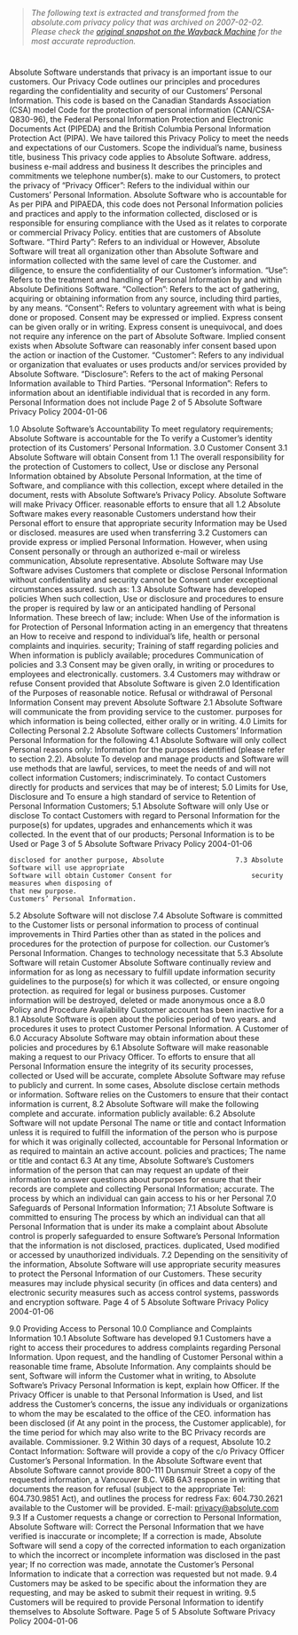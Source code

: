 > *The following text is extracted and transformed from the absolute.com privacy policy that was archived on 2007-02-02. Please check the [original snapshot on the Wayback Machine](https://web.archive.org/web/20070202003340id_/http%3A//www.absolute.com/PDF/Absolute_Software_Privacy_Policy.pdf) for the most accurate reproduction.*

# 



Absolute Software understands that privacy is an important issue to our customers. Our Privacy Code
outlines our principles and procedures regarding the confidentiality and security of our Customers’
Personal Information.
This code is based on the Canadian Standards Association (CSA) model Code for the protection of
personal information (CAN/CSA-Q830-96), the Federal Personal Information Protection and Electronic
Documents Act (PIPEDA) and the British Columbia Personal Information Protection Act (PIPA). We have
tailored this Privacy Policy to meet the needs and expectations of our Customers.
Scope                                                         the individual’s name, business title, business
This privacy code applies to Absolute Software.               address, business e-mail address and business
It describes the principles and commitments we                telephone number(s).
make to our Customers, to protect the privacy of              “Privacy Officer”: Refers to the individual within
our Customers’ Personal Information.                          Absolute Software who is accountable for
As per PIPA and PIPAEDA, this code does not                   Personal Information policies and practices and
apply to the information collected, disclosed or              is responsible for ensuring compliance with the
Used as it relates to corporate or commercial                 Privacy Policy.
entities that are customers of Absolute Software.             “Third Party”: Refers to an individual or
However, Absolute Software will treat all                     organization other than Absolute Software and
information collected with the same level of care             the Customer.
and diligence, to ensure the confidentiality of our
Customer’s information.                                       “Use”: Refers to the treatment and handling of
                                                              Personal Information by and within Absolute
Definitions                                                   Software.
“Collection”: Refers to the act of gathering,
acquiring or obtaining information from any
source, including third parties, by any means.
“Consent”: Refers to voluntary agreement with
what is being done or proposed. Consent may
be expressed or implied. Express consent can be
given orally or in writing. Express consent is
unequivocal, and does not require any inference
on the part of Absolute Software. Implied
consent exists when Absolute Software can
reasonably infer consent based upon the action
or inaction of the Customer.
“Customer”: Refers to any individual or
organization that evaluates or uses products
and/or services provided by Absolute Software.
“Disclosure”: Refers to the act of making
Personal Information available to Third Parties.
“Personal Information”: Refers to information
about an identifiable individual that is recorded in
any form. Personal Information does not include
Page 2 of 5                            Absolute Software Privacy Policy                               2004-01-06


1.0 Absolute Software’s Accountability                                    To meet regulatory requirements;
Absolute Software is accountable for the                                  To verify a Customer’s identity
protection of its Customers’ Personal
Information.                                                    3.0 Customer Consent
                                                                3.1 Absolute Software will obtain Consent from
1.1 The overall responsibility for the protection of
                                                                    Customers to collect, Use or disclose any
     Personal Information obtained by Absolute
                                                                    Personal Information, at the time of
     Software, and compliance with this
                                                                    collection, except where detailed in the
     document, rests with Absolute Software’s
                                                                    Privacy Policy. Absolute Software will make
     Privacy Officer.
                                                                    reasonable efforts to ensure that all
1.2 Absolute Software makes every reasonable                        Customers understand how their Personal
     effort to ensure that appropriate security                     Information may be Used or disclosed.
     measures are used when transferring
                                                                3.2 Customers can provide express or implied
     Personal Information. However, when using
                                                                    Consent personally or through an authorized
     e-mail or wireless communication, Absolute
                                                                    representative. Absolute Software may Use
     Software advises Customers that complete
                                                                    or disclose Personal Information without
     confidentiality and security cannot be
                                                                    Consent under exceptional circumstances
     assured.
                                                                    such as:
1.3 Absolute Software has developed policies
                                                                          When such collection, Use or disclosure
     and procedures to ensure the proper
                                                                          is required by law or an anticipated
     handling of Personal Information. These
                                                                          breech of law;
     include:
                                                                          When Use of the information is for
          Protection of Personal Information
                                                                          acting in an emergency that threatens an
          How to receive and respond to
                                                                          individual’s life, health or personal
          complaints and inquiries.
                                                                          security;
          Training of staff regarding policies and
                                                                          When information is publicly available;
          procedures
          Communication of policies and                         3.3 Consent may be given orally, in writing or
          procedures to employees and                               electronically.
          customers.
                                                                3.4 Customers may withdraw or refuse Consent
                                                                    provided that Absolute Software is given
2.0 Identification of the Purposes of                               reasonable notice. Refusal or withdrawal of
Personal Information                                                Consent may prevent Absolute Software
2.1 Absolute Software will communicate the                          from providing service to the customer.
     purposes for which information is being
     collected, either orally or in writing.                    4.0 Limits for Collecting Personal
2.2 Absolute Software collects Customers’                       Information
     Personal Information for the following                     4.1 Absolute Software will only collect Personal
     reasons only:                                                  Information for the purposes identified
                                                                    (please refer to section 2.2). Absolute
          To develop and manage products and
                                                                    Software will use methods that are lawful,
          services, to meet the needs of
                                                                    and will not collect information
          Customers;
                                                                    indiscriminately.
          To contact Customers directly for
          products and services that may be of
          interest;
                                                                5.0 Limits for Use, Disclosure and
          To ensure a high standard of service to               Retention of Personal Information
          Customers;                                            5.1 Absolute Software will only Use or disclose
          To contact Customers with regard to                       Personal Information for the purpose(s) for
          updates, upgrades and enhancements                        which it was collected. In the event that
          of our products;                                          Personal Information is to be Used or
Page 3 of 5                              Absolute Software Privacy Policy                                 2004-01-06


    disclosed for another purpose, Absolute                  7.3 Absolute Software will use appropriate
    Software will obtain Customer Consent for                    security measures when disposing of
    that new purpose.                                            Customers’ Personal Information.
5.2 Absolute Software will not disclose                      7.4 Absolute Software is committed to the
    Customer lists or personal information to                    process of continual improvements in
    Third Parties other than as stated in the                    polices and procedures for the protection of
    purpose for collection.                                      our Customer’s Personal Information.
                                                                 Changes to technology necessitate that
5.3 Absolute Software will retain Customer
                                                                 Absolute Software continually review and
    information for as long as necessary to fulfill
                                                                 update information security guidelines to
    the purpose(s) for which it was collected, or
                                                                 ensure ongoing protection.
    as required for legal or business purposes.
    Customer information will be destroyed,
    deleted or made anonymous once a
                                                             8.0 Policy and Procedure Availability
    Customer account has been inactive for a                 8.1 Absolute Software is open about the policies
    period of two years.                                         and procedures it uses to protect Customer
                                                                 Personal Information. A Customer of
6.0 Accuracy                                                     Absolute Software may obtain information
                                                                 about these policies and procedures by
6.1 Absolute Software will make reasonable
                                                                 making a request to our Privacy Officer. To
    efforts to ensure that all Personal Information
                                                                 ensure the integrity of its security processes,
    collected or Used will be accurate, complete
                                                                 Absolute Software may refuse to publicly
    and current. In some cases, Absolute
                                                                 disclose certain methods or information.
    Software relies on the Customers to ensure
    that their contact information is current,               8.2 Absolute Software will make the following
    complete and accurate.                                       information publicly available:
6.2 Absolute Software will not update Personal                         The name or title and contact
    Information unless it is required to fulfill the                   information of the person who is
    purpose for which it was originally collected,                     accountable for Personal Information
    or as required to maintain an active account.                      policies and practices;
                                                                       The name or title and contact
6.3 At any time, Absolute Software’s Customers
                                                                       information of the person that can
    may request an update of their information to
                                                                       answer questions about purposes for
    ensure that their records are complete and
                                                                       collecting Personal Information;
    accurate.
                                                                       The process by which an individual can
                                                                       gain access to his or her Personal
7.0 Safeguards of Personal Information                                 Information;
7.1 Absolute Software is committed to ensuring                         The process by which an individual can
    that all Personal Information that is under its                    make a complaint about Absolute
    control is properly safeguarded to ensure                          Software’s Personal Information
    that the information is not disclosed,                             practices.
    duplicated, Used modified or accessed by
    unauthorized individuals.
7.2 Depending on the sensitivity of the
    information, Absolute Software will use
    appropriate security measures to protect the
    Personal Information of our Customers.
    These security measures may include
    physical security (in offices and data
    centers) and electronic security measures
    such as access control systems, passwords
    and encryption software.
Page 4 of 5                           Absolute Software Privacy Policy                               2004-01-06


9.0 Providing Access to Personal                             10.0 Compliance and Complaints
Information                                                  10.1      Absolute Software has developed
9.1 Customers have a right to access their                       procedures to address complaints regarding
    Personal Information. Upon request, and                      the handling of Customer Personal
    within a reasonable time frame, Absolute                     Information. Any complaints should be sent,
    Software will inform the Customer what                       in writing, to Absolute Software’s Privacy
    Personal Information is kept, explain how                    Officer. If the Privacy Officer is unable to
    that Personal Information is Used, and list                  address the Customer’s concerns, the issue
    any individuals or organizations to whom the                 may be escalated to the office of the CEO.
    information has been disclosed (if                           At any point in the process, the Customer
    applicable), for the time period for which                   may also write to the BC Privacy
    records are available.                                       Commissioner.
9.2 Within 30 days of a request, Absolute                    10.2      Contact Information:
    Software will provide a copy of the                                c/o Privacy Officer
    Customer’s Personal Information. In the                            Absolute Software
    event that Absolute Software cannot provide                        800-111 Dunsmuir Street
    a copy of the requested information, a                             Vancouver B.C. V6B 6A3
    response in writing that documents the
    reason for refusal (subject to the appropriate                     Tel: 604.730.9851
    Act), and outlines the process for redress                         Fax: 604.730.2621
    available to the Customer will be provided.                        E-mail: privacy@absolute.com
9.3 If a Customer requests a change or
    correction to Personal Information, Absolute
    Software will:
         Correct the Personal Information that we
         have verified is inaccurate or incomplete;
         If a correction is made, Absolute
         Software will send a copy of the
         corrected information to each
         organization to which the incorrect or
         incomplete information was disclosed in
         the past year;
         If no correction was made, annotate the
         Customer’s Personal Information to
         indicate that a correction was requested
         but not made.
9.4 Customers may be asked to be specific
    about the information they are requesting,
    and may be asked to submit their request in
    writing.
9.5 Customers will be required to provide
    Personal Information to identify themselves
    to Absolute Software.
Page 5 of 5                           Absolute Software Privacy Policy                               2004-01-06
